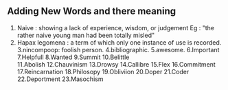 ## Adding New Words and there meaning

1. Naive : showing a lack of experience, wisdom, or judgement
   Eg : "the rather naive young man had been totally misled"
2. Hapax legomena : a term of which only one instance of use is recorded.
3.nincompoop: foolish person.
4.bibliographic.
5.awesome.
6.Important
7.Helpfull
8.Wanted
9.Summit
10.Belittle   
11.Abolish
12.Chauvinism
13.Drowsy
14.Callibre
15.Flex
16.Commitment
17.Reincarnation
18.Philosopy
19.Obliviion
20.Doper
21.Coder
22.Deportment
23.Masochism

